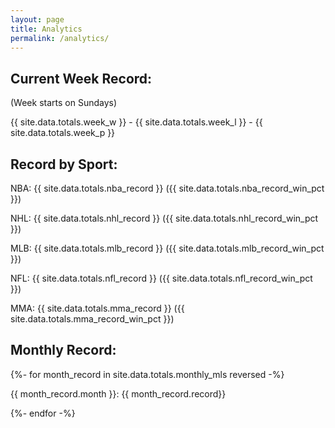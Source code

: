 ```yaml
---
layout: page
title: Analytics
permalink: /analytics/
---
```


<h2>Current Week Record:</h2>
<p>(Week starts on Sundays)</p>
<p>{{ site.data.totals.week_w }} - {{ site.data.totals.week_l }} - {{ site.data.totals.week_p }}</p>
<h2>Record by Sport:</h2>
<p>NBA: {{ site.data.totals.nba_record }} ({{ site.data.totals.nba_record_win_pct }})</p>
<p>NHL: {{ site.data.totals.nhl_record }} ({{ site.data.totals.nhl_record_win_pct }})</p>
<p>MLB: {{ site.data.totals.mlb_record }} ({{ site.data.totals.mlb_record_win_pct }})</p>
<p>NFL: {{ site.data.totals.nfl_record }} ({{ site.data.totals.nfl_record_win_pct }})</p>
<p>MMA: {{ site.data.totals.mma_record }} ({{ site.data.totals.mma_record_win_pct }})</p>
<h2>Monthly Record:</h2>
{%- for month_record in site.data.totals.monthly_mls reversed -%}
<p>{{ month_record.month }}: {{ month_record.record}}</p>
{%- endfor -%}
